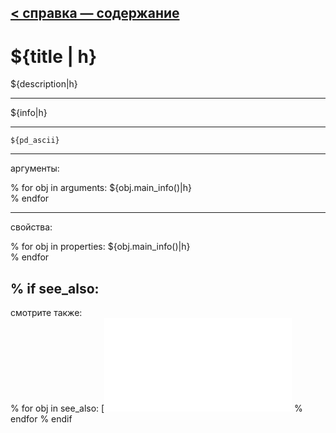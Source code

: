 [< справка — содержание](ceammc_lib.html)
---

# ${title | h}


${description|h}

---

${info|h}<br>


---


```
${pd_ascii}
```

---
аргументы:

% for obj in arguments:
${obj.main_info()|h}<br>
% endfor

---
свойства:

% for obj in properties:
${obj.main_info()|h}<br>
% endfor

% if see_also:
---
смотрите также:<br>
% for obj in see_also:
[![${obj['name']|h}](${obj['image']|h})](${obj['name']}.html)
% endfor
% endif
